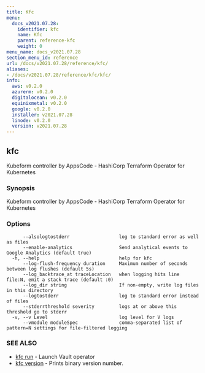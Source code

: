 ```yaml
---
title: Kfc
menu:
  docs_v2021.07.28:
    identifier: kfc
    name: Kfc
    parent: reference-kfc
    weight: 0
menu_name: docs_v2021.07.28
section_menu_id: reference
url: /docs/v2021.07.28/reference/kfc/
aliases:
- /docs/v2021.07.28/reference/kfc/kfc/
info:
  aws: v0.2.0
  azurerm: v0.2.0
  digitalocean: v0.2.0
  equinixmetal: v0.2.0
  google: v0.2.0
  installer: v2021.07.28
  linode: v0.2.0
  version: v2021.07.28
---
```


## kfc

Kubeform controller by AppsCode - HashiCorp Terraform Operator for Kubernetes

### Synopsis

Kubeform controller by AppsCode - HashiCorp Terraform Operator for Kubernetes

### Options

```
      --alsologtostderr                  log to standard error as well as files
      --enable-analytics                 Send analytical events to Google Analytics (default true)
  -h, --help                             help for kfc
      --log-flush-frequency duration     Maximum number of seconds between log flushes (default 5s)
      --log_backtrace_at traceLocation   when logging hits line file:N, emit a stack trace (default :0)
      --log_dir string                   If non-empty, write log files in this directory
      --logtostderr                      log to standard error instead of files
      --stderrthreshold severity         logs at or above this threshold go to stderr
  -v, --v Level                          log level for V logs
      --vmodule moduleSpec               comma-separated list of pattern=N settings for file-filtered logging
```

### SEE ALSO

* [kfc run](/docs/v2021.07.28/reference/kfc/kfc_run)	 - Launch Vault operator
* [kfc version](/docs/v2021.07.28/reference/kfc/kfc_version)	 - Prints binary version number.

